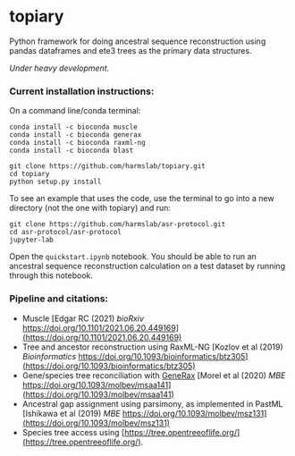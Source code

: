 # topiary

Python framework for doing ancestral sequence reconstruction using pandas dataframes and ete3 trees as the primary data structures.

*Under heavy development.*

### Current installation instructions:

On a command line/conda terminal:

```
conda install -c bioconda muscle
conda install -c bioconda generax
conda install -c bioconda raxml-ng
conda install -c bioconda blast

git clone https://github.com/harmslab/topiary.git
cd topiary
python setup.py install
```

To see an example that uses the code, use the terminal to go into a new
directory (not the one with topiary) and run:

```
git clone https://github.com/harmslab/asr-protocol.git
cd asr-protocol/asr-protocol
jupyter-lab
```

Open the `quickstart.ipynb` notebook. You should be able to run an ancestral
sequence reconstruction calculation on a test dataset by running through this
notebook.


### Pipeline and citations:

+ Muscle [Edgar RC (2021) *bioRxiv* https://doi.org/10.1101/2021.06.20.449169](https://doi.org/10.1101/2021.06.20.449169)
+ Tree and ancestor reconstruction using RaxML-NG [Kozlov et al (2019) *Bioinformatics* https://doi.org/10.1093/bioinformatics/btz305](https://doi.org/10.1093/bioinformatics/btz305)
+ Gene/species tree reconciliation with [GeneRax](https://github.com/BenoitMorel/GeneRax)
[Morel et al (2020) *MBE* https://doi.org/10.1093/molbev/msaa141](https://doi.org/10.1093/molbev/msaa141)
+ Ancestral gap assignment using parsimony, as implemented in PastML 
[Ishikawa et al (2019) *MBE* https://doi.org/10.1093/molbev/msz131](https://doi.org/10.1093/molbev/msz131)
+ Species tree access using [https://tree.opentreeoflife.org/](https://tree.opentreeoflife.org/).




